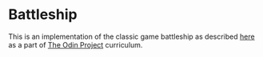 # Battleship

This is an implementation of the classic game battleship as described [here](https://www.theodinproject.com/lessons/node-path-javascript-battleship) as a part of [The Odin Project](https://www.theodinproject.com) curriculum.
